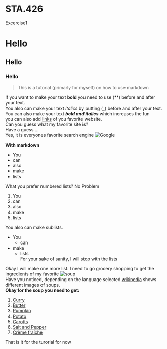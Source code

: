# STA.426
Excercise1 

# Hello  
## Hello  
### Hello  

>This is a tutorial (primarly for myself) on how to use markdown

If you want to make your text **bold** you need to use (**) before and after your text.   
You also can make your text _italics_ by putting (_) before and after your text.   
You can also make your text **_bold and italics_** which increases the fun    
you can also add [links](https://www.google.ch) of you favorite website.  
Can you guess what my favorite site is?  
Have a guess....  
Yes, it is everyones favorite search engine   ![Google](https://upload.wikimedia.org/wikipedia/commons/thumb/2/2f/Google_2015_logo.svg/375px-Google_2015_logo.svg.png)  

**With markdown**
* You 
* can 
* also 
* make 
* lists

What you prefer numbered lists?  No Problem 
1. You
2. can 
3. also 
4. make 
5. lists  

You also can make sublists. 
* You
  * can
* make 
  * lists  
  For your sake of sanity, I will stop with the lists

Okay I will make one more list. I need to go grocery shopping to get the ingredients of my favorite ![soup](https://upload.wikimedia.org/wikipedia/commons/thumb/b/b5/Tomato_soup.jpg/390px-Tomato_soup.jpg)  
Have you noticed, depending on the language selected [wikipedia](https://de.wikipedia.org/wiki/Wikipedia:Hauptseite) shows different images of soups.  
**Okay for the soup you need to get:**
1. [Curry][Migros]
2. [Butter][Migros]
3. [Pumpkin][coop]
4. [Potato][Migros]	
5. [Carotts][coop]
6. [Salt and Pepper][coop]
7. [Crème fraîche][Migros]

[Migros]: https://www.migros.ch/de
[coop]:https://www.coop.ch/de/
That is it for the turorial for now 


